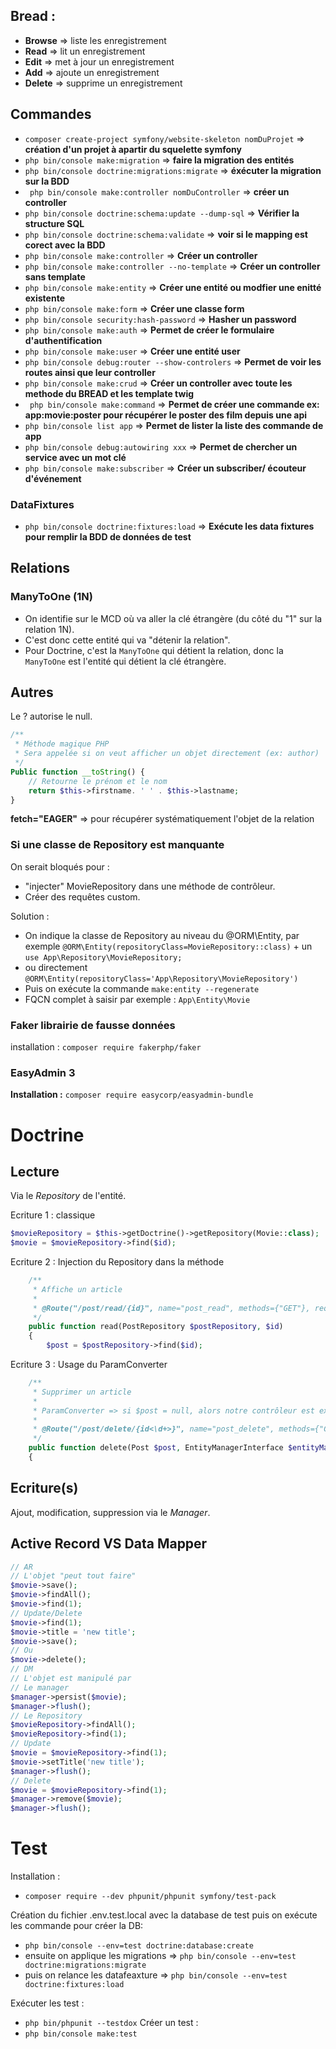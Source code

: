 ## Bread :
- **Browse** => liste les enregistrement
- **Read** => lit un enregistrement
- **Edit** => met à jour un enregistrement
- **Add** => ajoute un enregistrement
- **Delete** => supprime un enregistrement

## Commandes

- ``` composer create-project symfony/website-skeleton nomDuProjet ``` => **création d'un projet à apartir du squelette symfony**
- ``` php bin/console make:migration ``` => **faire la migration des entités**
- ``` php bin/console doctrine:migrations:migrate ``` => **éxécuter la migration sur la BDD**
- ``` php bin/console make:controller nomDuController``` => **créer un controller**
- ``` php bin/console doctrine:schema:update --dump-sql ``` => **Vérifier la structure SQL**
- ``` php bin/console doctrine:schema:validate ``` => **voir si le mapping est corect avec la BDD**
- ``` php bin/console make:controller ``` => **Créer un controller**
- `php bin/console make:controller --no-template` => **Créer un controller sans template**
- ``` php bin/console make:entity ``` => **Créer une entité ou modfier une enitté existente**
- ` php bin/console make:form ` => **Créer une classe form**
- ` php bin/console security:hash-password ` => **Hasher un password**
- ` php bin/console make:auth ` => **Permet de créer le formulaire d'authentification**
- `php bin/console make:user` => **Créer une entité  user**
-  `php bin/console debug:router --show-controlers` => **Permet de voir les routes ainsi que leur controller**
-  ` php bin/console make:crud ` => **Créer un controller avec toute les methode du BREAD et les template twig**
-  ` php bin/console make:command` => **Permet de créer une commande ex: app:movie:poster pour récupérer le poster des film depuis une api**
-  `php bin/console list app` => **Permet de lister la liste des commande de app**
-  `php bin/console debug:autowiring xxx` => **Permet de chercher un service avec un mot clé**
-   `php bin/console make:subscriber` => **Créer un subscriber/ écouteur d'événement**

### DataFixtures
- ` php bin/console doctrine:fixtures:load ` => **Exécute les data fixtures pour remplir la BDD de données de test**

## Relations

### ManyToOne (1N)

- On identifie sur le MCD où va aller la clé étrangère (du côté du "1" sur la relation 1N).
- C'est donc cette entité qui va "détenir la relation". 
- Pour Doctrine, c'est la `ManyToOne` qui détient la relation, donc la `ManyToOne` est l'entité qui détient la clé étrangère.

## Autres

Le ? autorise le null.

```php 
/**
 * Méthode magique PHP
 * Sera appelée si on veut afficher un objet directement (ex: author)
 */
Public function __toString() {
    // Retourne le prénom et le nom
    return $this->firstname. ' ' . $this->lastname;
}

```

**fetch="EAGER"** => pour récupérer systématiquement l'objet de la relation

### Si une classe de Repository est manquante

On serait bloqués pour :
- "injecter" MovieRepository dans une méthode de contrôleur.
- Créer des requêtes custom.

Solution :
- On indique la classe de Repository au niveau du @ORM\Entity, par exemple `@ORM\Entity(repositoryClass=MovieRepository::class)` + un `use App\Repository\MovieRepository;`
- ou directement `@ORM\Entity(repositoryClass='App\Repository\MovieRepository')`
- Puis on exécute la commande `make:entity --regenerate`
- FQCN complet à saisir par exemple : `App\Entity\Movie`

### Faker librairie de fausse données

installation :
` composer require fakerphp/faker `

### EasyAdmin 3

**Installation :**
`composer require easycorp/easyadmin-bundle`

# Doctrine

## Lecture

Via le *Repository* de l'entité.

Ecriture 1 : classique
```php
$movieRepository = $this->getDoctrine()->getRepository(Movie::class);
$movie = $movieRepository->find($id);
```

Ecriture 2 : Injection du Repository dans la méthode
```php
    /**
     * Affiche un article
     *
     * @Route("/post/read/{id}", name="post_read", methods={"GET"}, requirements={"id"="\d+"})
     */
    public function read(PostRepository $postRepository, $id)
    {
        $post = $postRepository->find($id);
```

Ecriture 3 : Usage du ParamConverter
```php
    /**
     * Supprimer un article
     * 
     * ParamConverter => si $post = null, alors notre contrôleur est exécuté
     * 
     * @Route("/post/delete/{id<\d+>}", name="post_delete", methods={"GET"})
     */
    public function delete(Post $post, EntityManagerInterface $entityManager)
    {
```
## Ecriture(s)

Ajout, modification, suppression via le *Manager*.

## Active Record VS Data Mapper

```php
// AR
// L'objet "peut tout faire"
$movie->save();
$movie->findAll();
$movie->find(1);
// Update/Delete
$movie->find(1);
$movie->title = 'new title';
$movie->save();
// Ou
$movie->delete();
// DM
// L'objet est manipulé par
// Le manager
$manager->persist($movie);
$manager->flush();
// Le Repository
$movieRepository->findAll();
$movieRepository->find(1);
// Update
$movie = $movieRepository->find(1);
$movie->setTitle('new title');
$manager->flush();
// Delete
$movie = $movieRepository->find(1);
$manager->remove($movie);
$manager->flush();
```

# Test
Installation :
- `composer require --dev phpunit/phpunit symfony/test-pack`

Création du fichier .env.test.local avec la database de test puis on exécute les commande pour créer la DB:
- `php bin/console --env=test doctrine:database:create`
- ensuite on applique les migrations => `php bin/console --env=test doctrine:migrations:migrate`
-  puis on relance les datafeaxture => `php bin/console --env=test doctrine:fixtures:load`

Exécuter les test :
- `php bin/phpunit --testdox`
Créer un test :
- `php bin/console make:test`